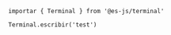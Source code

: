 <EsEditor hide-preview="false">

```esjs
importar { Terminal } from '@es-js/terminal'

Terminal.escribir('test')
```

</EsEditor>
